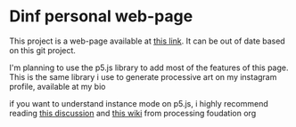 <meta charset="UTF-8">
<h1>Dinf personal web-page</h1>
<p>This project is a web-page available at <a href="https://www.inf.ufpr.br/godp21">this link</a>. It can be out of date based on this git project.</p>
<p>I'm planning to use the p5.js library to add most of the features of this page. This is the same library i use to generate processive art on my instagram profile, available at my bio</p>
<p>if you want to understand instance mode on p5.js, i highly recommend reading <a href="https://forum.processing.org/two/discussion/17332/using-instance-mode-to-create-multiple-sketches-on-the-same-page.html">this discussion</a> and <a href="https://github.com/processing/p5.js/wiki/Global-and-instance-mode">this wiki</a> from processing foudation org</p>

